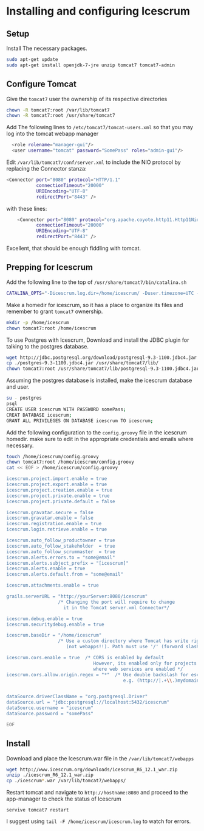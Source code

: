 Installing and configuring Icescrum
===================================

Setup
-----

Install The necessary packages.

```sh
sudo apt-get update
sudo apt-get install openjdk-7-jre unzip tomcat7 tomcat7-admin
```



Configure Tomcat
----------------

Give the `tomcat7` user the ownership of its respective directories

```sh
chown -R tomcat7:root /var/lib/tomcat7
chown -R tomcat7:root /usr/share/tomcat7
```


Add The following lines to `/etc/tomcat7/tomcat-users.xml` so that you may log into the tomcat
webapp manager

```sh
  <role rolename="manager-gui"/>
  <user username="tomcat" password="SomePass" roles="admin-gui"/>
```


Edit `/var/lib/tomcat7/conf/server.xml` to include the NIO protocol by replacing the Connector stanza:
```sh
<Connector port="8080" protocol="HTTP/1.1"
           connectionTimeout="20000"
           URIEncoding="UTF-8"
           redirectPort="8443" />
```
with these lines:
```sh
    <Connector port="8080" protocol="org.apache.coyote.http11.Http11NioProtocol"
           connectionTimeout="20000"
           URIEncoding="UTF-8"
           redirectPort="8443" />
```

Excellent, that should be enough fiddling with tomcat. 



Prepping for Icescrum
---------------------

Add the following line to the top of `/usr/share/tomcat7/bin/catalina.sh`

```sh
CATALINA_OPTS="-Dicescrum.log.dir=/home/icescrum/ -Duser.timezone=UTC -Dicescrum_config_location=/home/icescrum/config.groovy -Xmx512m -XX:MaxPermSize=256m"
```


Make a homedir for icescrum, so it has a place to organize its files and remember to grant `tomcat7` ownership.

```sh
mkdir -p /home/icescrum
chown tomcat7:root /home/icescrum
```


To use Postgres with Icescrum, Download and install the JDBC plugin for talking to the postgres database.

```sh
wget http://jdbc.postgresql.org/download/postgresql-9.3-1100.jdbc4.jar
cp ./postgres-9.3-1100.jdbc4.jar /usr/share/tomcat7/lib/
chown tomcat7:root /usr/share/tomcat7/lib/postgresql-9.3-1100.jdbc4.jar
```


Assuming the postgres database is installed, make the icescrum database and user.

```sh
su - postgres
psql
CREATE USER icescrum WITH PASSWORD somePass;
CREAT DATABASE icescrum;
GRANT ALL PRIVILEGES ON DATABASE icescrum TO icescrum;
```


Add the following configuration to the `config.groovy` file in the icescrum homedir.
make sure to edit in the appropriate credentials and emails where necessary.
```sh
touch /home/icescrum/config.groovy
chown tomcat7:root /home/icescrum/config.groovy
cat << EOF > /home/icescrum/config.groovy

icescrum.project.import.enable = true
icescrum.project.export.enable = true
icescrum.project.creation.enable = true
icescrum.project.private.enable = true
icescrum.project.private.default = false

icescrum.gravatar.secure = false
icescrum.gravatar.enable = false
icescrum.registration.enable = true
icescrum.login.retrieve.enable = true

icescrum.auto_follow_productowner = true
icescrum.auto_follow_stakeholder  = true
icescrum.auto_follow_scrummaster  = true
icescrum.alerts.errors.to = "some@email"
icescrum.alerts.subject_prefix = "[icescrum]"
icescrum.alerts.enable = true
icescrum.alerts.default.from = "some@email"

icescrum.attachments.enable = true

grails.serverURL = "http://yourServer:8080/icescrum"
                   /* Changing the port will require to change 
                     it in the Tomcat server.xml Connector*/

icescrum.debug.enable = true
icescrum.securitydebug.enable = true

icescrum.baseDir = "/home/icescrum"
                   /* Use a custom directory where Tomcat has write rights
                      (not webapps!!). Path must use '/' (forward slash) */

icescrum.cors.enable = true  /* CORS is enabled by default
                                However, its enabled only for projects 
                                where web services are enabled */
icescrum.cors.allow.origin.regex = "*"  /* Use double backslash for escaping
                                           e.g. (http://|.+\\.)mydomain\\.com */


dataSource.driverClassName = "org.postgresql.Driver"
dataSource.url = "jdbc:postgresql://localhost:5432/icescrum"
dataSource.username = "icescrum"
dataSource.password = "somePass"

EOF
```

Install
-------

Download and place the Icescrum.war file in the `/var/lib/tomcat7/webapps`

```sh
wget http://www.icescrum.org/downloads/icescrum_R6_12.1_war.zip
unzip ./icescrum_R6_12.1_war.zip
cp ./icescrum*.war /var/lib/tomcat7/webapps/
```

Restart tomcat and navigate to `http://hostname:8080` and proceed to the app-manager to check the status of Icescrum

`servive tomcat7 restart`

I suggest using `tail -F /home/icescrum/icescrum.log` to watch for errors.


